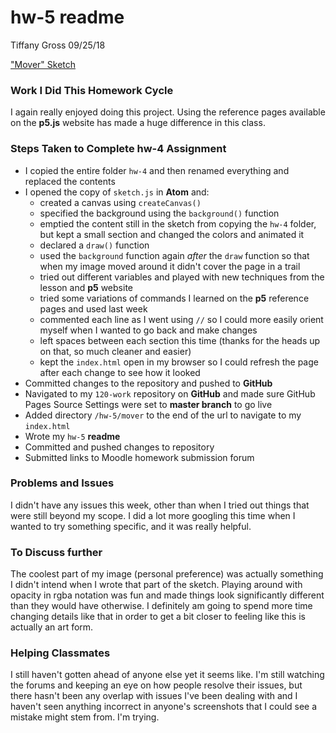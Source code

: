 # hw-5 readme
Tiffany Gross
09/25/18

["Mover" Sketch](https://jolenetiffanyg.github.io/course-work/hw-5/mover/)

### Work I Did This Homework Cycle
  I again really enjoyed doing this project.  Using the reference pages available on the **p5.js** website has made a huge difference in this class.

### Steps Taken to Complete **hw-4** Assignment

- I copied the entire folder `hw-4` and then renamed everything and replaced the contents
- I opened the copy of `sketch.js` in **Atom** and:
  - created a canvas using `createCanvas()`
  - specified the background using the `background()` function
  - emptied the content still in the sketch from copying the `hw-4` folder, but kept a small section and changed the colors and animated it
  - declared a `draw()` function
  - used the `background` function again *after* the `draw` function so that when my image moved around it didn't cover the page in a trail
  - tried out different variables and played with new techniques from the lesson and **p5** website
  - tried some variations of commands I learned on the **p5** reference pages and used last week
  - commented each line as I went using `//` so I could more easily orient myself when I wanted to go back and make changes
  - left spaces between each section this time (thanks for the heads up on that, so much cleaner and easier)
  - kept the `index.html` open in my browser so I could refresh the page after each change to see how it looked
- Committed changes to the repository and pushed to **GitHub**
- Navigated to my `120-work` repository on **GitHub** and made sure GitHub Pages Source Settings were set to **master branch** to go live
- Added directory `/hw-5/mover` to the end of the url to navigate to my `index.html`
- Wrote my `hw-5` **readme**
- Committed and pushed changes to repository
- Submitted links to Moodle homework submission forum

### Problems and Issues

  I didn't have any issues this week, other than when I tried out things that were still beyond my scope.  I did a lot more googling this time when I wanted to try something specific, and it was really helpful.

### To Discuss further

The coolest part of my image (personal preference) was actually something I didn't intend when I wrote that part of the sketch.  Playing around with opacity in rgba notation was fun and made things look significantly different than they would have otherwise.  I definitely am going to spend more time changing details like that in order to get a bit closer to feeling like this is actually an art form.

### Helping Classmates

I still haven't gotten ahead of anyone else yet it seems like.  I'm still watching the forums and keeping an eye on how people resolve their issues, but there hasn't been any overlap with issues I've been dealing with and I haven't seen anything incorrect in anyone's screenshots that I could see a mistake might stem from.  I'm trying.
